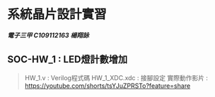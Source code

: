 # 系統晶片設計實習
***電子三甲 C109112163 楊翔詠***
## SOC-HW_1 : LED燈計數增加
> HW_1.v : Verilog程式碼
> HW_1_XDC.xdc : 接腳設定
> 實際動作影片 : https://youtube.com/shorts/tsYJuZPRSTo?feature=share
